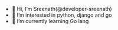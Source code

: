 - 👋 Hi, I’m Sreenath(@developer-sreenath)
- 👀 I’m interested in python, django and go 
- 🌱 I’m currently learning Go lang
